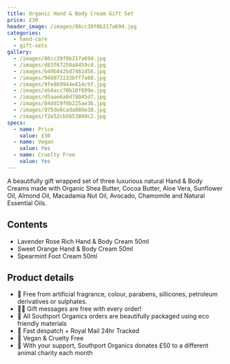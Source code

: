 ```yaml
---
title: Organic Hand & Body Cream Gift Set
price: £30
header_image: /images/86cc39f0b217a69d.jpg
categories:
  - hand-care
  - gift-sets
gallery:
  - /images/86cc39f0b217a69d.jpg
  - /images/d83f67258a8459cd.jpg
  - /images/b49b442bd7461d56.jpg
  - /images/948872233bff7a88.jpg
  - /images/9fe869944e814c9f.jpg
  - /images/eb4acc70b10f899e.jpg
  - /images/d5aae6a0d78045d7.jpg
  - /images/84dd19f0b225ae3b.jpg
  - /images/975de8cada889e30.jpg
  - /images/f2e52cb5653899c2.jpg
specs:
  - name: Price
    value: £30
  - name: Vegan
    value: Yes
  - name: Cruelty Free
    value: Yes
---
```


A beautifully gift wrapped set of three luxurious natural Hand & Body Creams made with Organic Shea Butter, Cocoa Butter, Aloe Vera, Sunflower Oil, Almond Oil, Macadamia Nut Oil, Avocado, Chamomile and Natural Essential Oils.

## Contents

- Lavender Rose Rich Hand & Body Cream 50ml
- Sweet Orange Hand & Body Cream 50ml
- Spearmint Foot Cream 50ml

## Product details

- 🍊 Free from artificial fragrance, colour, parabens, sillicones, petroleum derivatives or sulphates.
- ✍🏼 Gift messages are free with every order!
- 🌿 All Southport Organics orders are beautifully packaged using eco friendly materials
- 📮 Fast despatch + Royal Mail 24hr Tracked
- 🐰 Vegan & Cruelty Free
- 🐾 With your support, Southport Organics donates £50 to a different animal charity each month
